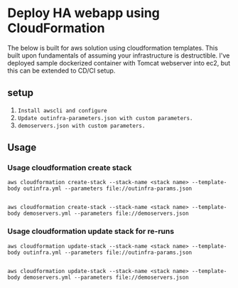 # Deploy HA webapp using CloudFormation
The below is built for aws solution using cloudformation templates. This built upon fundamentals of assuming your infrastructure is destructible. I've deployed sample dockerized container with Tomcat webserver into ec2, but this can be extended  to CD/CI setup.

## setup
1. `Install awscli and configure`
2. `Update outinfra-parameters.json with custom parameters.`
3. `demoservers.json with custom parameters.`

## Usage
### Usage cloudformation create stack
```
aws cloudformation create-stack --stack-name <stack name> --template-body outinfra.yml --parameters file://outinfra-params.json


aws cloudformation create-stack --stack-name <stack name> --template-body demoservers.yml --parameters file://demoservers.json
```
### Usage cloudformation update stack for re-runs
```
aws cloudformation update-stack --stack-name <stack name> --template-body outinfra.yml --parameters file://outinfra-params.json


aws cloudformation update-stack --stack-name <stack name> --template-body demoservers.yml --parameters file://demoservers.json
```



